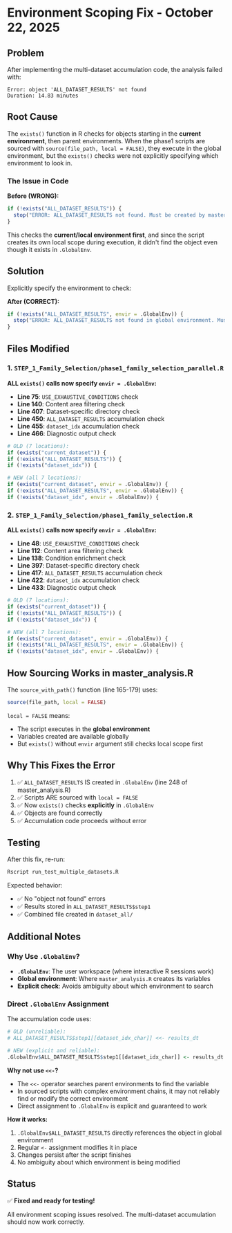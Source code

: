 # Environment Scoping Fix - October 22, 2025

## Problem

After implementing the multi-dataset accumulation code, the analysis failed with:

```
Error: object 'ALL_DATASET_RESULTS' not found
Duration: 14.83 minutes
```

## Root Cause

The `exists()` function in R checks for objects starting in the **current environment**, then parent environments. When the phase1 scripts are sourced with `source(file_path, local = FALSE)`, they execute in the global environment, but the `exists()` checks were not explicitly specifying which environment to look in.

### The Issue in Code

**Before (WRONG):**
```r
if (!exists("ALL_DATASET_RESULTS")) {
  stop("ERROR: ALL_DATASET_RESULTS not found. Must be created by master_analysis.R")
}
```

This checks the **current/local environment first**, and since the script creates its own local scope during execution, it didn't find the object even though it exists in `.GlobalEnv`.

## Solution

Explicitly specify the environment to check:

**After (CORRECT):**
```r
if (!exists("ALL_DATASET_RESULTS", envir = .GlobalEnv)) {
  stop("ERROR: ALL_DATASET_RESULTS not found in global environment. Must be created by master_analysis.R")
}
```

## Files Modified

### 1. `STEP_1_Family_Selection/phase1_family_selection_parallel.R`

**ALL `exists()` calls now specify `envir = .GlobalEnv`:**

- **Line 75**: `USE_EXHAUSTIVE_CONDITIONS` check
- **Line 140**: Content area filtering check
- **Line 407**: Dataset-specific directory check
- **Line 450**: `ALL_DATASET_RESULTS` accumulation check
- **Line 455**: `dataset_idx` accumulation check
- **Line 466**: Diagnostic output check

```r
# OLD (7 locations):
if (exists("current_dataset")) {
if (!exists("ALL_DATASET_RESULTS")) {
if (!exists("dataset_idx")) {

# NEW (all 7 locations):
if (exists("current_dataset", envir = .GlobalEnv)) {
if (!exists("ALL_DATASET_RESULTS", envir = .GlobalEnv)) {
if (!exists("dataset_idx", envir = .GlobalEnv)) {
```

### 2. `STEP_1_Family_Selection/phase1_family_selection.R`

**ALL `exists()` calls now specify `envir = .GlobalEnv`:**

- **Line 48**: `USE_EXHAUSTIVE_CONDITIONS` check
- **Line 112**: Content area filtering check
- **Line 138**: Condition enrichment check
- **Line 397**: Dataset-specific directory check
- **Line 417**: `ALL_DATASET_RESULTS` accumulation check
- **Line 422**: `dataset_idx` accumulation check
- **Line 433**: Diagnostic output check

```r
# OLD (7 locations):
if (exists("current_dataset")) {
if (!exists("ALL_DATASET_RESULTS")) {
if (!exists("dataset_idx")) {

# NEW (all 7 locations):
if (exists("current_dataset", envir = .GlobalEnv)) {
if (!exists("ALL_DATASET_RESULTS", envir = .GlobalEnv)) {
if (!exists("dataset_idx", envir = .GlobalEnv)) {
```

## How Sourcing Works in master_analysis.R

The `source_with_path()` function (line 165-179) uses:
```r
source(file_path, local = FALSE)
```

`local = FALSE` means:
- The script executes in the **global environment**
- Variables created are available globally
- But `exists()` without `envir` argument still checks local scope first

## Why This Fixes the Error

1. ✅ `ALL_DATASET_RESULTS` IS created in `.GlobalEnv` (line 248 of master_analysis.R)
2. ✅ Scripts ARE sourced with `local = FALSE`
3. ✅ Now `exists()` checks **explicitly** in `.GlobalEnv`
4. ✅ Objects are found correctly
5. ✅ Accumulation code proceeds without error

## Testing

After this fix, re-run:
```bash
Rscript run_test_multiple_datasets.R
```

Expected behavior:
- ✅ No "object not found" errors
- ✅ Results stored in `ALL_DATASET_RESULTS$step1`
- ✅ Combined file created in `dataset_all/`

## Additional Notes

### Why Use `.GlobalEnv`?

- **`.GlobalEnv`**: The user workspace (where interactive R sessions work)
- **Global environment**: Where `master_analysis.R` creates its variables
- **Explicit check**: Avoids ambiguity about which environment to search

### Direct `.GlobalEnv` Assignment

The accumulation code uses:
```r
# OLD (unreliable):
# ALL_DATASET_RESULTS$step1[[dataset_idx_char]] <<- results_dt

# NEW (explicit and reliable):
.GlobalEnv$ALL_DATASET_RESULTS$step1[[dataset_idx_char]] <- results_dt
```

**Why not use `<<-`?**
- The `<<-` operator searches parent environments to find the variable
- In sourced scripts with complex environment chains, it may not reliably find or modify the correct environment
- Direct assignment to `.GlobalEnv` is explicit and guaranteed to work

**How it works:**
1. `.GlobalEnv$ALL_DATASET_RESULTS` directly references the object in global environment
2. Regular `<-` assignment modifies it in place
3. Changes persist after the script finishes
4. No ambiguity about which environment is being modified

## Status

✅ **Fixed and ready for testing!**

All environment scoping issues resolved. The multi-dataset accumulation should now work correctly.

